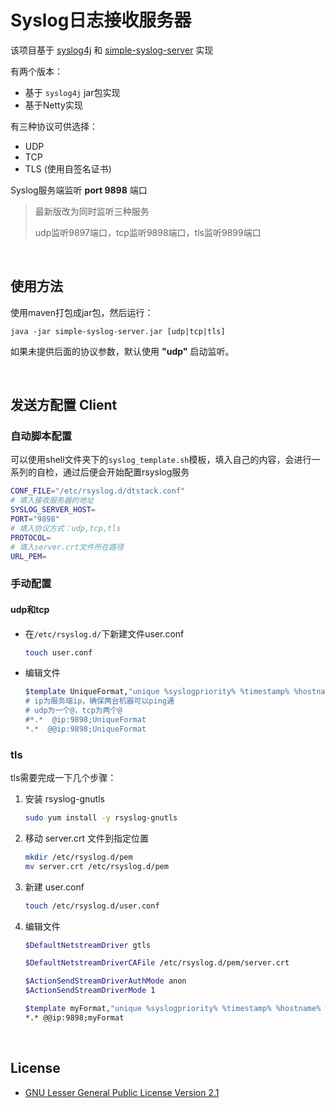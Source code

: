 # Syslog日志接收服务器

该项目基于 [syslog4j](http://www.syslog4j.org/) 和 [simple-syslog-server](https://github.com/kwart/simple-syslog-server) 实现

有两个版本：

- 基于 `syslog4j` jar包实现
- 基于Netty实现

有三种协议可供选择：

- UDP
- TCP
- TLS (使用自签名证书) 

Syslog服务端监听 **port 9898** 端口

> 最新版改为同时监听三种服务
>
> udp监听9897端口，tcp监听9898端口，tls监听9899端口

<br>

## 使用方法

使用maven打包成jar包，然后运行：

```
java -jar simple-syslog-server.jar [udp|tcp|tls]
```

如果未提供后面的协议参数，默认使用 **"udp"** 启动监听。

<br>

## 发送方配置 Client

### 自动脚本配置

可以使用shell文件夹下的`syslog_template.sh`模板，填入自己的内容，会进行一系列的自检，通过后便会开始配置rsyslog服务

```bash
CONF_FILE="/etc/rsyslog.d/dtstack.conf"
# 填入接收服务器的地址
SYSLOG_SERVER_HOST=
PORT="9898"
# 填入协议方式：udp,tcp,tls
PROTOCOL=
# 填入server.crt文件所在路径
URL_PEM=
```

### 手动配置

#### udp和tcp

- 在`/etc/rsyslog.d/`下新建文件user.conf

  ```bash
  touch user.conf
  ```

- 编辑文件

  ```bash
  $template UniqueFormat,"unique %syslogpriority% %timestamp% %hostname% %syslogtag% %msg%
  # ip为服务端ip，确保两台机器可以ping通
  # udp为一个@，tcp为两个@
  #*.*  @ip:9898;UniqueFormat
  *.*  @@ip:9898;UniqueFormat
  ```

### tls

tls需要完成一下几个步骤：

1. 安装 rsyslog-gnutls

   ```bash
   sudo yum install -y rsyslog-gnutls
   ```

2. 移动 server.crt 文件到指定位置

   ```bash
   mkdir /etc/rsyslog.d/pem
   mv server.crt /etc/rsyslog.d/pem
   ```

3. 新建 user.conf

   ```bash
   touch /etc/rsyslog.d/user.conf
   ```

4. 编辑文件

   ```bash
   $DefaultNetstreamDriver gtls
   
   $DefaultNetstreamDriverCAFile /etc/rsyslog.d/pem/server.crt
   
   $ActionSendStreamDriverAuthMode anon
   $ActionSendStreamDriverMode 1
   
   $template myFormat,"unique %syslogpriority% %timestamp% %hostname% %syslogtag% %msg%"
   *.* @@ip:9898;myFormat
   ```

<br>

## License

- [GNU Lesser General Public License Version 2.1](http://www.gnu.org/licenses/lgpl-2.1-standalone.html)